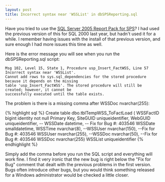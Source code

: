 ```yaml
--- 
layout: post
title: Incorrect syntax near 'WSSList' in dbSPSReporting.sql
---
```

Have you tried to use the [SQL Server 2005 Report Pack for SPS](http://www.microsoft.com/downloads/details.aspx?familyid=d81722ce-408c-4fb6-a429-2a7ecd62f674&displaylang=en)? I had used the previous version of this for SQL 2000 last year, but hadn't used it for a while. I remember having issues with the install of that previous version, and sure enough I had more issues this time as well.

Here is the error message you will see when you run the dbSPSReporting.sql script:

    Msg 102, Level 15, State 1, Procedure usp_Insert_FactWSS, Line 57 Incorrect syntax near 'WSSList'.
    Cannot add rows to sys.sql_dependencies for the stored procedure because it depends on the missing
    table 'usp_Insert_FactWSS'. The stored procedure will still be created; however, it cannot be
    successfully executed until the table exists.

The problem is there is a missing comma after WSSDoc nvarchar(255):

{% highlight sql %}
Create table dbo.tblTempWSS_ToFactLoad ( WSSFactID bigint identity not null Primary Key, 
  SiteGUID uniqueidentifier, WebGUID uniqueidentifier, -- WSSDate datetime, -- Fix for 
  Bug #: 403546 WSSDate smalldatetime, WSSTime nvarchar(8), --WSSUser nvarchar(150), --Fix 
  for Bug #: 403546 WSSUser nvarchar(255), --WSSDoc nvarchar(50), --Fix for Bug #: 403546 
  WSSDoc nvarchar(255) WSSList uniqueidentifier
{% endhighlight %}

Simply add the comma before you run the SQL script and everything will work fine. I find it very ironic that the new bug is right below the "Fix for Bug" comment that dealt with the previous problems in the first version. Bugs often introduce other bugs, but you would think something released for a Windows administrator would be checked a little closer. 
